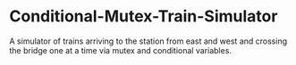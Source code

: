 # Conditional-Mutex-Train-Simulator
A simulator of trains arriving to the station from east and west and crossing the bridge one at a time via mutex and conditional variables.
